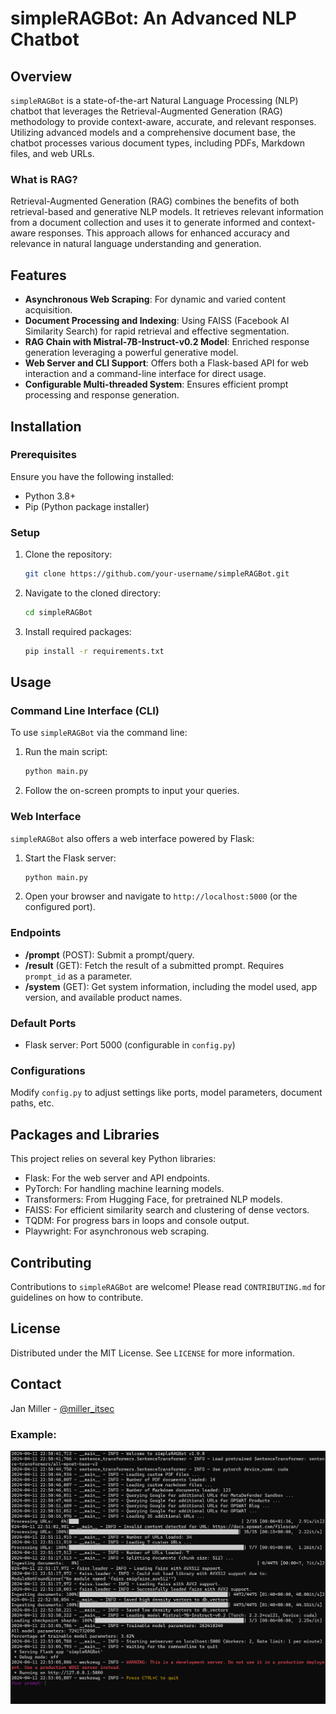 # simpleRAGBot: An Advanced NLP Chatbot

## Overview
`simpleRAGBot` is a state-of-the-art Natural Language Processing (NLP) chatbot that leverages the Retrieval-Augmented Generation (RAG) methodology to provide context-aware, accurate, and relevant responses. Utilizing advanced models and a comprehensive document base, the chatbot processes various document types, including PDFs, Markdown files, and web URLs.

### What is RAG?
Retrieval-Augmented Generation (RAG) combines the benefits of both retrieval-based and generative NLP models. It retrieves relevant information from a document collection and uses it to generate informed and context-aware responses. This approach allows for enhanced accuracy and relevance in natural language understanding and generation.

## Features
- **Asynchronous Web Scraping**: For dynamic and varied content acquisition.
- **Document Processing and Indexing**: Using FAISS (Facebook AI Similarity Search) for rapid retrieval and effective segmentation.
- **RAG Chain with Mistral-7B-Instruct-v0.2 Model**: Enriched response generation leveraging a powerful generative model.
- **Web Server and CLI Support**: Offers both a Flask-based API for web interaction and a command-line interface for direct usage.
- **Configurable Multi-threaded System**: Ensures efficient prompt processing and response generation.

## Installation

### Prerequisites
Ensure you have the following installed:
- Python 3.8+
- Pip (Python package installer)

### Setup
1. Clone the repository:
   ```sh
   git clone https://github.com/your-username/simpleRAGBot.git
   ```
2. Navigate to the cloned directory:
   ```sh
   cd simpleRAGBot
   ```
3. Install required packages:
   ```sh
   pip install -r requirements.txt
   ```

## Usage

### Command Line Interface (CLI)
To use `simpleRAGBot` via the command line:
1. Run the main script:
   ```sh
   python main.py
   ```
2. Follow the on-screen prompts to input your queries.

### Web Interface
`simpleRAGBot` also offers a web interface powered by Flask:
1. Start the Flask server:
   ```sh
   python main.py
   ```
2. Open your browser and navigate to `http://localhost:5000` (or the configured port).

### Endpoints
- **/prompt** (POST): Submit a prompt/query.
- **/result** (GET): Fetch the result of a submitted prompt. Requires `prompt_id` as a parameter.
- **/system** (GET): Get system information, including the model used, app version, and available product names.

### Default Ports
- Flask server: Port 5000 (configurable in `config.py`)

### Configurations
Modify `config.py` to adjust settings like ports, model parameters, document paths, etc.

## Packages and Libraries
This project relies on several key Python libraries:
- Flask: For the web server and API endpoints.
- PyTorch: For handling machine learning models.
- Transformers: From Hugging Face, for pretrained NLP models.
- FAISS: For efficient similarity search and clustering of dense vectors.
- TQDM: For progress bars in loops and console output.
- Playwright: For asynchronous web scraping.

## Contributing
Contributions to `simpleRAGBot` are welcome! Please read `CONTRIBUTING.md` for guidelines on how to contribute.

## License
Distributed under the MIT License. See `LICENSE` for more information.

## Contact
Jan Miller - [@miller_itsec](https://twitter.com/miller_itsec)

### Example:

![Example](example.png?raw=true "Example output")

